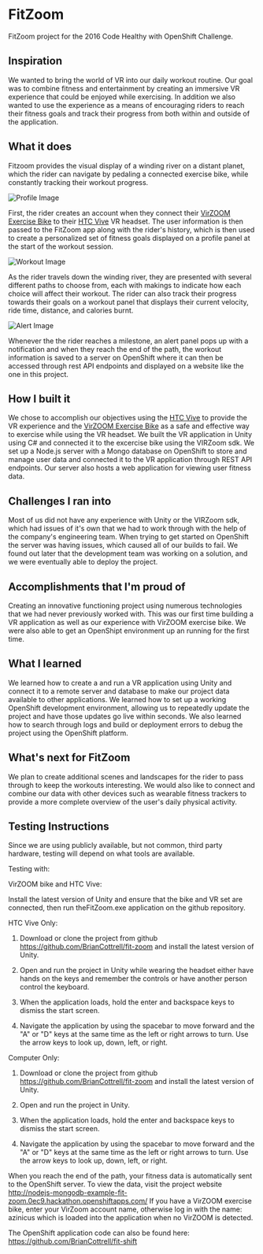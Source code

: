 # FitZoom
FitZoom project for the 2016 Code Healthy with OpenShift Challenge.

## Inspiration
We wanted to bring the world of VR into our daily workout routine. Our goal was to combine fitness and entertainment by creating an immersive VR experience that could be enjoyed while exercising. In addition we also wanted to use the experience as a means of encouraging riders to reach their fitness goals and track their progress from both within and outside of the application. 
## What it does
Fitzoom provides the visual display of a winding river on a distant planet, which the rider can navigate by pedaling a connected exercise bike, while constantly tracking their workout progress.

![Profile Image](http://i.imgur.com/b5XV2ti.png)

First, the rider creates an account when they connect their [VirZOOM Exercise Bike](http://virzoom.com/) to their [HTC Vive](https://www.htcvive.com/us/) VR headset. The user information is then passed to the FitZoom app along with the rider's history, which is then used to create a personalized set of fitness goals displayed on a profile panel at the start of the workout session.

![Workout Image](http://i.imgur.com/LHuWTrk.png)

As the rider travels down the winding river, they are presented with several different paths to choose from, each with makings to indicate how each choice will affect their workout. The rider can also track their progress towards their goals on a workout panel that displays their current velocity, ride time, distance, and calories burnt.

![Alert Image](http://i.imgur.com/uiBdvCW.png)

Whenever the the rider reaches a milestone, an alert panel pops up with a notification and when they reach the end of the path, the workout information is saved to a server on OpenShift where it can then be accessed through rest API endpoints and displayed on a website like the one in this project.
## How I built it
We chose to accomplish our objectives using the [HTC Vive](https://www.htcvive.com/us/) to provide the VR experience and the [VirZOOM Exercise Bike](http://virzoom.com/) as a safe and effective way to exercise while using the VR headset. We built the VR application in Unity using C# and connected it to the excercise bike using the VIRZoom sdk. We set up a Node.js server with a Mongo database on OpenShift to store and manage user data and connected it to the VR application through REST API endpoints. Our server also hosts a web application for viewing user fitness data. 
## Challenges I ran into
Most of us did not have any experience with Unity or the VIRZoom sdk, which had issues of it's own that we had to work through with the help of the company's engineering team. When trying to get started on OpenShift the server was having issues, which caused all of our builds to fail. We found out later that the development team was working on a solution, and we were eventually able to deploy the project. 
## Accomplishments that I'm proud of
Creating an innovative functioning project using numerous technologies that we had never previously worked with. This was our first time building a VR application as well as our experience with VirZOOM exercise bike. We were also able to get an OpenShipt environment up an running for the first time. 
## What I learned
We learned how to create a and run a VR application using Unity and connect it to a remote server and database to make our project data available to other applications. We learned how to set up a working OpenShift development environment, allowing us to repeatedly update the project and have those updates go live within seconds. We also learned how to search through logs and build or deployment errors to debug the project using the OpenShift platform.
## What's next for FitZoom
We plan to create additional scenes and landscapes for the rider to pass through to keep the workouts interesting. We would also like to connect and combine our data with other devices such as wearable fitness trackers to provide a more complete overview of the user's daily physical activity.
## Testing Instructions
Since we are using publicly available, but not common, third party hardware, testing will depend on what tools are available.

Testing with:

VirZOOM bike and HTC Vive:

Install the latest version of Unity and ensure that the bike and VR set are connected, then run theFitZoom.exe application on the github repository.

HTC Vive Only:

1. Download or clone the project from github https://github.com/BrianCottrell/fit-zoom and install the latest version of Unity.

2. Open and run the project in Unity while wearing the headset either have hands on the keys and remember the controls or have another person control the keyboard. 

3. When the application loads, hold the enter and backspace keys to dismiss the start screen.

4. Navigate the application by using the spacebar to move forward and the "A" or "D" keys at the same time as the left or right arrows to turn.
Use the arrow keys to look up, down, left, or right.

Computer Only:

1. Download or clone the project from github https://github.com/BrianCottrell/fit-zoom and install the latest version of Unity.

2. Open and run the project in Unity.

3. When the application loads, hold the enter and backspace keys to dismiss the start screen.

4. Navigate the application by using the spacebar to move forward and the "A" or "D" keys at the same time as the left or right arrows to turn.
Use the arrow keys to look up, down, left, or right.

When you reach the end of the path, your fitness data is automatically sent to the OpenShift server.
To view the data, visit the project website
http://nodejs-mongodb-example-fit-zoom.0ec9.hackathon.openshiftapps.com/
If you have a VirZOOM exercise bike, enter your VirZoom account name, otherwise log in with the name:
azinicus
which is loaded into the application when no VirZOOM is detected.

The OpenShift application code can also be found here:
https://github.com/BrianCottrell/fit-shift
